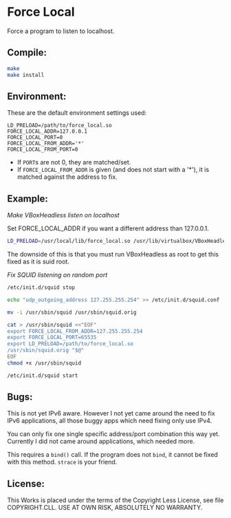 Force Local
===========

Force a program to listen to localhost.


Compile:
--------

```bash
make
make install
```


Environment:
------------

These are the default environment settings used:
```
LD_PRELOAD=/path/to/force_local.so
FORCE_LOCAL_ADDR=127.0.0.1
FORCE_LOCAL_PORT=0
FORCE_LOCAL_FROM_ADDR='*'
FORCE_LOCAL_FROM_PORT=0
```
- If `PORT`s are not 0, they are matched/set.
- If `FORCE_LOCAL_FROM_ADDR` is given (and does not start with a '*'), it is matched against the address to fix.


Example:
--------

*Make VBoxHeadless listen on localhost*

Set FORCE_LOCAL_ADDR if you want a different address than 127.0.0.1.

```bash
LD_PRELOAD=/usr/local/lib/force_local.so /usr/lib/virtualbox/VBoxHeadless --startvm "VM name" --vnc --vncport 2000 --vncpass "pw" --width 800 --height 600
```
The downside of this is that you must run VBoxHeadless as root to get this fixed as it is suid root.

*Fix SQUID listening on random port*

```bash
/etc/init.d/squid stop

echo "udp_outgoing_address 127.255.255.254" >> /etc/init.d/squid.conf

mv -i /usr/sbin/squid /usr/sbin/squid.orig

cat > /usr/sbin/squid <<"EOF"
export FORCE_LOCAL_FROM_ADDR=127.255.255.254
export FORCE_LOCAL_PORT=65535
export LD_PRELOAD=/path/to/force_local.so
/usr/sbin/squid.orig "$@"
EOF
chmod +x /usr/sbin/squid

/etc/init.d/squid start
```


Bugs:
-----

This is not yet IPv6 aware.  However I not yet came around the need to fix IPv6 applications, all those buggy apps which need fixing only use IPv4.

You can only fix one single specific address/port combination this way yet.  Currently I did not came around applications, which needed more.

This requires a `bind()` call.  If the program does not `bind`, it cannot be fixed with this method.  `strace` is your friend.


License:
--------

This Works is placed under the terms of the Copyright Less License,
see file COPYRIGHT.CLL.  USE AT OWN RISK, ABSOLUTELY NO WARRANTY.
